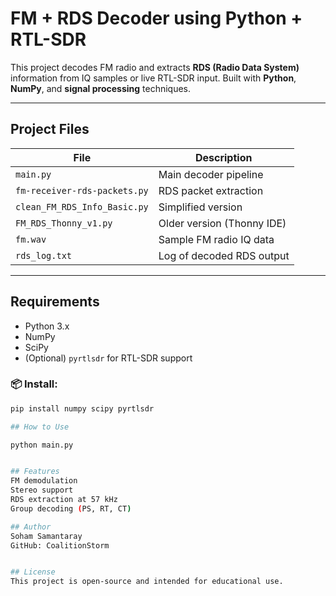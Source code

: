 # FM + RDS Decoder using Python + RTL-SDR

This project decodes FM radio and extracts **RDS (Radio Data System)** information from IQ samples or live RTL-SDR input. Built with **Python**, **NumPy**, and **signal processing** techniques.

---

## Project Files

| File | Description |
|------|-------------|
| `main.py` | Main decoder pipeline |
| `fm-receiver-rds-packets.py` | RDS packet extraction |
| `clean_FM_RDS_Info_Basic.py` | Simplified version |
| `FM_RDS_Thonny_v1.py` | Older version (Thonny IDE) |
| `fm.wav` | Sample FM radio IQ data |
| `rds_log.txt` | Log of decoded RDS output |

---

## Requirements

- Python 3.x
- NumPy
- SciPy
- (Optional) `pyrtlsdr` for RTL-SDR support

### 📦 Install:

```bash
pip install numpy scipy pyrtlsdr

## How to Use

python main.py


## Features
FM demodulation
Stereo support
RDS extraction at 57 kHz
Group decoding (PS, RT, CT)

## Author
Soham Samantaray
GitHub: CoalitionStorm


## License
This project is open-source and intended for educational use.
